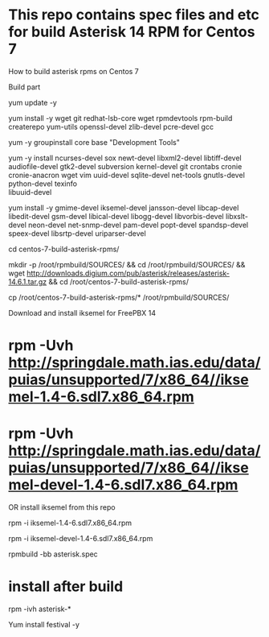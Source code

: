 # This repo contains spec files and etc for build Asterisk 14 RPM for Centos 7
How to build asterisk rpms on Centos 7

Build part

yum update -y

yum install -y wget git redhat-lsb-core wget rpmdevtools rpm-build createrepo yum-utils openssl-devel zlib-devel pcre-devel gcc

yum -y groupinstall core base "Development Tools"

yum -y install  ncurses-devel sox newt-devel libxml2-devel libtiff-devel \
  audiofile-devel gtk2-devel subversion kernel-devel git crontabs cronie \
  cronie-anacron wget vim uuid-devel sqlite-devel net-tools gnutls-devel python-devel texinfo \
  libuuid-devel

yum install -y gmime-devel iksemel-devel jansson-devel libcap-devel libedit-devel gsm-devel libical-devel libogg-devel libvorbis-devel libxslt-devel neon-devel net-snmp-devel pam-devel popt-devel spandsp-devel speex-devel libsrtp-devel uriparser-devel
  
cd centos-7-build-asterisk-rpms/

mkdir -p /root/rpmbuild/SOURCES/ && cd /root/rpmbuild/SOURCES/ && wget http://downloads.digium.com/pub/asterisk/releases/asterisk-14.6.1.tar.gz && cd /root/centos-7-build-asterisk-rpms/

cp /root/centos-7-build-asterisk-rpms/* /root/rpmbuild/SOURCES/

Download and install iksemel for FreePBX 14

# rpm -Uvh http://springdale.math.ias.edu/data/puias/unsupported/7/x86_64//iksemel-1.4-6.sdl7.x86_64.rpm
# rpm -Uvh http://springdale.math.ias.edu/data/puias/unsupported/7/x86_64//iksemel-devel-1.4-6.sdl7.x86_64.rpm

OR install iksemel from this repo

rpm -i iksemel-1.4-6.sdl7.x86_64.rpm

rpm -i iksemel-devel-1.4-6.sdl7.x86_64.rpm


rpmbuild -bb asterisk.spec


# install after build

rpm -ivh asterisk-*

Yum install festival -y

